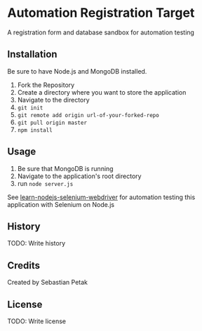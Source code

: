 # Automation Registration Target

A registration form and database sandbox for automation testing

## Installation

Be sure to have Node.js and MongoDB installed.

1. Fork the Repository
2. Create a directory where you want to store the application
3. Navigate to the directory
4. `git init`
5. `git remote add origin url-of-your-forked-repo`
6. `git pull origin master`
7. `npm install`

## Usage

1. Be sure that MongoDB is running
2. Navigate to the application's root directory
3. run `node server.js`

See [learn-nodejs-selenium-webdriver](https://github.com/SebastianPetak/learn-nodejs-selenium-webdriver) for automation testing this application with Selenium on Node.js

## History

TODO: Write history

## Credits

Created by Sebastian Petak

## License

TODO: Write license
